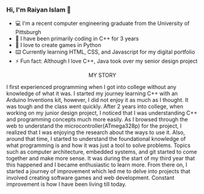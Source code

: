 ### Hi, I'm Raiyan Islam 👋

- 💻	I'm a recent computer engineering graduate from the University of Pittsburgh 
- 🔭 I have been primarily coding in C++ for 3 years
- 🐍 I love to create games in Python
- ⌨️ Currently learning HTML, CSS, and Javascript for my digital portfolio
- ⚡ Fun fact: Although I love C++, Java took over my senior design project

<p align="center">
MY STORY
</p>

I first experienced programming when I got into college without any knowledge of what it was. I started my journey learning C++ with an Arduino Inventions kit, however, I did not enjoy it as much as I thought. It was tough and the class went quickly. After 2 years into college, when working on my junior design project, I noticed that I was understanding C++ and programming concepts much more easily. As I browsed through the web to understand the microcontroller(ATmega328p) for the project, I realized that I was enjoying the research about the ways to use it. Also, around that time, I started to understand the foundational knowledge of what programming is and how it was just a tool to solve problems. Topics such as computer architecture, embedded systems, and git started to come together and make more sense. It was during the start of my third year that this happened and I became enthusiastic to learn more. From there on, I started a journey of improvement which led me to delve into projects that involved creating software games and web development. Constant improvement is how I have been living till today. 
<!--
**Raiyan2000/Raiyan2000** is a ✨ _special_ ✨ repository because its `README.md` (this file) appears on your GitHub profile.

Here are some ideas to get you started:

- 🔭 I’m currently working on ...
- 🌱 I’m currently learning ...
- 👯 I’m looking to collaborate on ...
- 🤔 I’m looking for help with ...
- 💬 Ask me about ...
- 📫 How to reach me: ...
- 😄 Pronouns: ...
- ⚡ Fun fact: ...
-->
